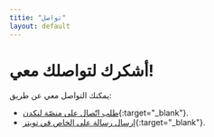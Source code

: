 ```yaml
---
titie: "تواصل"
layout: default
---
```


# أشكرك لتواصلك معي!

يمكنك التواصل معي عن طريق:

- [طلب اتّصال على منصّة لنكدن](https://www.linkedin.com/in/abdullah-alhusaini-9932531b4/){:target="\_blank"}.
- [إرسال رسالة على الخاص في تويتر](https://twitter.com/a_a_alhusaini){:target="\_blank"}.
